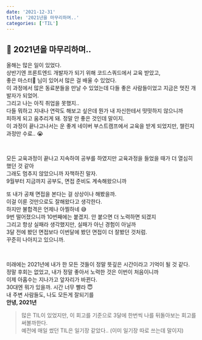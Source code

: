 ```yaml
---
date: '2021-12-31'
title: '2021년을 마무리하며..'
categories: ['TIL']
---
```


## 🥲 2021년을 마무리하며..

올해는 많은 일이 있었다.  
상반기엔 프론트엔드 개발자가 되기 위해 코드스쿼드에서 교육 받았고,  
좋은 마스터🦖 님이 있어서 많은 걸 배울 수 있었다.  
이 과정에서 많은 동료분들을 만날 수 있었는데 다들 좋은 사람들이었고 지금은 멋진 개발자가 되었어.  
그리고 나는 아직 취업을 못했지..  
다들 뭐하고 지내나 연락도 해보고 싶은데 뭔가 내 자신한테서 떳떳하지 않으니까  
피하게 되고 움추리게 돼. 정말 안 좋은 것인데 말이지.  
이 과정이 끝나고나서는 운 좋게 네이버 부스트캠프에서 교육을 받게 되었지만, 챌린지 과정만 수료.. 😭  

<br/>

모든 교육과정이 끝나고 지속하여 공부를 하였지만 교육과정을 들었을 때가 더 열심히 했던 것 같아  
그래도 멈추지 않았으니까 자책하진 말자.  
9월부터 지금까지 공부도, 면접 준비도 계속해왔으니까
  
또 내가 공채 면접을 본다는 걸 상상이나 해봤을까.  
이걸 이룬 것만으로도 잘해왔다고 생각한다.  
하지만 불합격은 언제나 아찔하네 😅  
9번 떨어졌으니까 10번째에는 붙겠지. 안 붙으면 더 노력하면 되겠지  
그리고 항상 실패라 생각했지만, 실패가 아닌 경험이 아닐까  
3달 전에 봤던 면접보다 이번달에 봤던 면접이 더 잘봤던 것처럼.  
꾸준히 나아지고 있으니까.  

<br/>

미래에는 2021년에 내가 한 모든 것들이 정말 뜻깊은 시간이라고 기억이 될 것 같다.  
정말 후회는 없었고, 내가 정말 좋아서 노력한 것은 이번이 처음이니까  
이제 아홉수는 지나가고 앞자리가 바뀐다.  
30대엔 뭐가 있을까. 시간 너무 빨라 😇  
내 주변 사람들도, 나도 모든게 잘되기를  
**안녕, 2021년**  

> 많은 TIL이 있었지만, 이 회고를 기준으로 3달에 한번씩 나를 뒤돌아보는 회고를 써볼까한다.  
> 예전에 매일 썼던 TIL은 일기장 같았다.. (이미 일기장 따로 쓰는데 말이지)